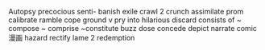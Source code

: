 Autopsy
precocious
senti-
banish exile
crawl 2
crunch
assimilate
prom
calibrate
ramble
cope
ground v
pry into
hilarious
discard
consists of <decompose>
~ compose ~ comprise ~constitute
buzz
dose
concede
depict narrate
comic 漫画
hazard
rectify
lame 2
redemption